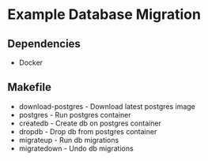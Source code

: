 # Example Database Migration

## Dependencies

* Docker

## Makefile

* download-postgres - Download latest postgres image
* postgres - Run postgres container
* createdb - Create db on postgres container
* dropdb - Drop db from postgres container
* migrateup - Run db migrations
* migratedown - Undo db migrations
